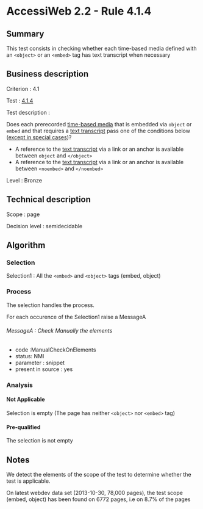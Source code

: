# AccessiWeb 2.2 - Rule 4.1.4

## Summary

This test consists in checking whether each time-based media defined with an `<object>` or an `<embed>` tag has text transcript when necessary

## Business description

Criterion : 4.1

Test : [4.1.4](http://accessiweb.org/index.php/accessiweb-22-english-version.html#test-4-1-4)

Test description :

Does each prerecorded [time-based media](http://www.accessiweb.org/index.php/glossary-76.html#mMediaTemp) that is embedded via `object` or `embed` and that requires a [text transcript](http://www.accessiweb.org/index.php/glossary-76.html#mTranscriptTextuel) pass one of the conditions below ([except in special cases](http://www.accessiweb.org/index.php/glossary-76.html#cpCrit4- "Special cases for criterion 4.1"))?

-   A reference to the [text transcript](http://www.accessiweb.org/index.php/glossary-76.html#mTranscriptTextuel) via a link or an anchor is available between `object` and `</object>`
-   A reference to the [text transcript](http://www.accessiweb.org/index.php/glossary-76.html#mTranscriptTextuel) via a link or an anchor is available between `<noembed>` and `</noembed>`

Level : Bronze

## Technical description

Scope : page

Decision level :
semidecidable

## Algorithm

### Selection

Selection1 : All the `<embed>` and `<object>` tags (embed, object)

### Process

The selection handles the process.

For each occurence of the Selection1 raise a MessageA

###### MessageA : Check Manually the elements

-   code :ManualCheckOnElements
-   status: NMI
-   parameter : snippet
-   present in source : yes

### Analysis

#### Not Applicable

Selection is empty (The page has neither `<object>` nor `<embed>` tag)

#### Pre-qualified

The selection is not empty

## Notes

We detect the elements of the scope of the test to determine whether the test is applicable.

On latest webdev data set (2013-10-30, 78,000 pages), the test scope (embed, object) has been found on 6772 pages, i.e on 8.7% of the pages
